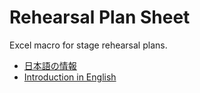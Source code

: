# Rehearsal Plan Sheet
Excel macro for stage rehearsal plans.

- [日本語の情報](http://satamame.com/pscml/rehearsalplansheet/)
- [Introduction in English](http://satamame.com/en/pscml/rehearsalplansheet/)
